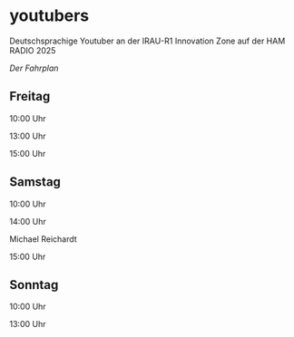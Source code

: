 # youtubers
Deutschsprachige Youtuber an der IRAU-R1 Innovation Zone auf der HAM RADIO 2025

_Der Fahrplan_

## Freitag

10:00 Uhr

13:00 Uhr

15:00 Uhr

## Samstag

10:00 Uhr

14:00 Uhr

Michael Reichardt

15:00 Uhr

## Sonntag

10:00 Uhr

13:00 Uhr

